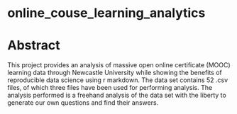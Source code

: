 <h1> online_couse_learning_analytics

# Abstract
This project provides an analysis of massive open online certificate (MOOC) learning data through Newcastle University while showing the benefits of reproducible data science using r markdown. The data set contains 52 .csv files, of which three files have been used for performing analysis. The analysis performed is a freehand analysis of the data set with the liberty to generate our own questions and find their answers.
